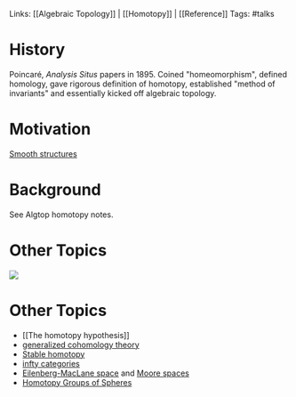 Links: [[Algebraic Topology]] | [[Homotopy]] | [[Reference]]
Tags: #talks

<!--![](zettelkasten/figures/HomotopyTalk%20-%20GSTS.pdf)-->

# History

Poincaré, *Analysis Situs* papers in 1895. 
Coined "homeomorphism", defined homology, gave rigorous definition of homotopy, established "method of invariants" and essentially kicked off algebraic topology.

# Motivation
[Smooth structures](Smooth%20structures)

# Background
See Algtop homotopy notes.

# Other Topics

![](homology%20sphere.md#^8a317f)


# Other Topics

- [[The homotopy hypothesis]]
- [generalized cohomology theory](../cohomolology%20theory.md)
- [Stable homotopy](../Stable%20homotopy.md)
- [infty categories](../infty%20categories.md)
- [Eilenberg-MacLane space](Eilenberg-MacLane%20space.md) and [Moore spaces](Moore%20spaces)
- [Homotopy Groups of Spheres](Homotopy%20Groups%20of%20Spheres)